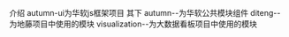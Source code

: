 介绍
autumn-ui为华软js框架项目
其下
    autumn--为华软公共模块组件
    diteng--为地藤项目中使用的模块
    visualization--为大数据看板项目中使用的模块